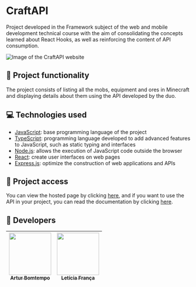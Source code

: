 # CraftAPI

Project developed in the Framework subject of the web and mobile development technical course with the aim of consolidating the concepts learned about React Hooks, as well as reinforcing the content of API consumption.

![Image of the CraftAPI website](https://github.com/ArturColen/CraftAPI/assets/96635074/06038cee-b5c0-40ad-8da2-13d795b0b9af)

## 🔨 Project functionality

The project consists of listing all the mobs, equipment and ores in Minecraft and displaying details about them using the API developed by the duo.

## 💻 Technologies used

-   [JavaScript](https://developer.mozilla.org/pt-BR/docs/Web/JavaScript): base programming language of the project
-   [TypeScript](https://www.typescriptlang.org/pt/docs/): programming language developed to add advanced features to JavaScript, such as static typing and interfaces
-   [Node.js](https://nodejs.org/pt-br/docs): allows the execution of JavaScript code outside the browser
-   [React](https://pt-br.react.dev/blog/2023/03/16/introducing-react-dev): create user interfaces on web pages
-   [Express.js](https://expressjs.com/pt-br/): optimize the construction of web applications and APIs

## 📁 Project access

You can view the hosted page by clicking [here](https://craft-api.vercel.app/), and if you want to use the API in your project, you can read the documentation by clicking [here](https://server-craft-api.vercel.app/).

## 👥 Developers

| [<img loading="lazy" src="https://avatars.githubusercontent.com/u/96635074?v=4" width=115><br><sub>Artur Bomtempo</sub>](https://github.com/ArturColen) | [<img loading="lazy" src="https://avatars.githubusercontent.com/u/99284224?v=4" width=115><br><sub>Letícia França</sub>](https://github.com/LeticiaSFranca) |
| :-----------------------------------------------------------------------------------------------------------------------------------------------------: | :---------------------------------------------------------------------------------------------------------------------------------------------------------: |
